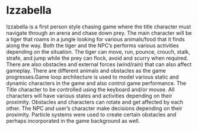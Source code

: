 # Izzabella

Izzabella is a first person style chasing game where the title character must navigate through an arena and chase down prey. The main character will be a tiger that roams in a jungle looking for various animals/food that it finds along the way. Both the tiger and the NPC’s performs various activities depending on the situation. The tiger can move, run, pounce, crouch, stalk, strafe, and jump while the prey can flock, avoid and scurry when required. There are also obstacles and external forces (wind/rain) that can also affect gameplay. There are different animals and obstacles as the game progresses.Game loop architecture is used to model various static and dynamic characters in the game and also control game performance. The Title character to be controlled using the keyboard and/or mouse. All characters will have various states and activities depending on their proximity. Obstacles and characters can rotate and get affected by each other. The NPC and user’s character make decisions depending on their proximity. Particle systems were used to create certain obstacles and perhaps incorporated in the game background as well.
